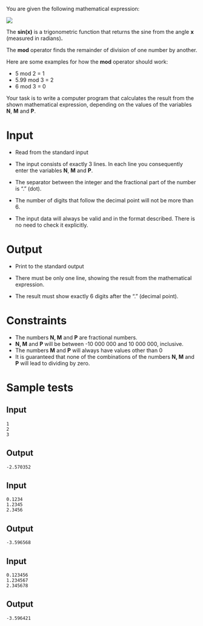 You are given the following mathematical expression:

<img src="https://rawgit.com/Minkov/dmoj-tasks/master/easy/11math/01mathexp/mathexp.png" />

The **sin(x)** is a trigonometric function that returns the sine from the angle **x** (measured in radians)**.**

The **mod** operator finds the remainder of division of one number by another.

Here are some examples for how the **mod** operator should work:
-   5 mod 2 = 1
-   5.99 mod 3 = 2
-   6 mod 3 = 0

Your task is to write a computer program that calculates the result from the shown mathematical expression, depending on the values of the variables **N**, **M** and **P**.

# Input

- Read from the standard input

- The input consists of exactly 3 lines. In each line you consequently enter the variables **N**, **M** and **P**.

- The separator between the integer and the fractional part of the number is “.” (dot).

- The number of digits that follow the decimal point will not be more than 6.

- The input data will always be valid and in the format described. There is no need to check it explicitly.

# Output

- Print to the standard output

- There must be only one line, showing the result from the mathematical expression.

- The result must show exactly 6 digits after the “.” (decimal point).

# Constraints

-   The numbers **N, M** and **P** are fractional numbers.
-   **N, M** and **P** will be between -10 000 000 and 10 000 000, inclusive.
-   The numbers **M** and **P** will always have values other than 0
-   It is guaranteed that none of the combinations of the numbers **N, M** and **P** will lead to dividing by zero.


# Sample tests

## Input

```
1
2
3
```

## Output

```
-2.570352
```

## Input

```
0.1234
1.2345
2.3456
```

## Output

```
-3.596568
```

## Input

```
0.123456
1.234567
2.345678
```

## Output

```
-3.596421
```
